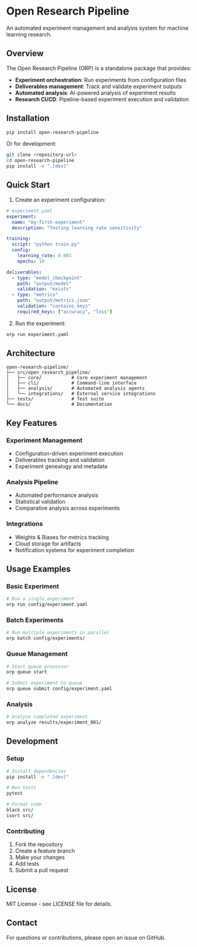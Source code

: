 # Open Research Pipeline

An automated experiment management and analysis system for machine learning research.

## Overview

The Open Research Pipeline (ORP) is a standalone package that provides:

- **Experiment orchestration**: Run experiments from configuration files
- **Deliverables management**: Track and validate experiment outputs
- **Automated analysis**: AI-powered analysis of experiment results
- **Research CI/CD**: Pipeline-based experiment execution and validation

## Installation

```bash
pip install open-research-pipeline
```

Or for development:

```bash
git clone <repository-url>
cd open-research-pipeline
pip install -e ".[dev]"
```

## Quick Start

1. Create an experiment configuration:

```yaml
# experiment.yaml
experiment:
  name: "my-first-experiment"
  description: "Testing learning rate sensitivity"

training:
  script: "python train.py"
  config:
    learning_rate: 0.001
    epochs: 10

deliverables:
  - type: "model_checkpoint"
    path: "output/model"
    validation: "exists"
  - type: "metrics"
    path: "output/metrics.json"
    validation: "contains_keys"
    required_keys: ["accuracy", "loss"]
```

2. Run the experiment:

```bash
orp run experiment.yaml
```

## Architecture

```text
open-research-pipeline/
├── src/open_research_pipeline/
│   ├── core/           # Core experiment management
│   ├── cli/            # Command-line interface
│   ├── analysis/       # Automated analysis agents
│   └── integrations/   # External service integrations
├── tests/              # Test suite
└── docs/               # Documentation
```

## Key Features

### Experiment Management

- Configuration-driven experiment execution
- Deliverables tracking and validation
- Experiment genealogy and metadata

### Analysis Pipeline

- Automated performance analysis
- Statistical validation
- Comparative analysis across experiments

### Integrations

- Weights & Biases for metrics tracking
- Cloud storage for artifacts
- Notification systems for experiment completion

## Usage Examples

### Basic Experiment

```bash
# Run a single experiment
orp run config/experiment.yaml
```

### Batch Experiments

```bash
# Run multiple experiments in parallel
orp batch config/experiments/
```

### Queue Management

```bash
# Start queue processor
orp queue start

# Submit experiment to queue
orp queue submit config/experiment.yaml
```

### Analysis

```bash
# Analyze completed experiment
orp analyze results/experiment_001/
```

## Development

### Setup

```bash
# Install dependencies
pip install -e ".[dev]"

# Run tests
pytest

# Format code
black src/
isort src/
```

### Contributing

1. Fork the repository
2. Create a feature branch
3. Make your changes
4. Add tests
5. Submit a pull request

## License

MIT License - see LICENSE file for details.

## Contact

For questions or contributions, please open an issue on GitHub.
